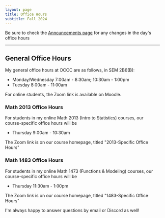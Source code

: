 ```yaml
---
layout: page
title: Office Hours
subtitle: Fall 2024
---
```


Be sure to check the [Announcements page](https://cg2wilson.github.io/announcements) for any changes in the day's office hours

---

## General Office Hours
My general office hours at OCCC are as follows, in SEM 2B6(B):
- Monday/Wednesday 7:00am - 8:30am; 10:30am - 1:00pm
- Tuesday 8:00am - 11:00am

For online students, the Zoom link is available on Moodle.

### Math 2013 Office Hours
For students in my online Math 2013 (Intro to Statistics) courses, our course-specific office hours will be
- Thursday 9:00am - 10:30am

The Zoom link is on our course homepage, titled "2013-Specific Office Hours"

### Math 1483 Office Hours
For students in my online Math 1473 (Functions & Modeling) courses, our course-specific office hours will be
- Thursday 11:30am - 1:00pm

The Zoom link is on our course homepage, titled "1483-Specific Office Hours"

I'm always happy to answer questions by email or Discord as well!
